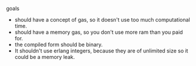 goals

* should have a concept of gas, so it doesn't use too much computational time.
* should have a memory gas, so you don't use more ram than you paid for.
* the compiled form should be binary.
* It shouldn't use erlang integers, because they are of unlimited size so it could be a memory leak.